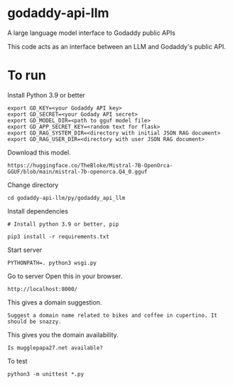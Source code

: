 # godaddy-api-llm
A large language model interface to Godaddy public APIs

This code acts as an interface between an LLM and Godaddy's public API.

# To run

Install Python 3.9 or better

```
export GD_KEY=<your Godaddy API key>
export GD_SECRET=<your Godady API secret>
export GD_MODEL_DIR=<path to gguf model file>
export GD_APP_SECRET_KEY=<random text for flask>
export GD_RAG_SYSTEM_DIR=<directory with initial JSON RAG document>
export GD_RAG_USER_DIR=<directory with user JSON RAG document>
```
Download this model.

```
https://huggingface.co/TheBloke/Mistral-7B-OpenOrca-GGUF/blob/main/mistral-7b-openorca.Q4_0.gguf
```

Change directory

```
cd godaddy-api-llm/py/godaddy_api_llm
```

Install dependencies

```
# Install python 3.9 or better, pip

pip3 install -r requirements.txt
```

Start server

```
PYTHONPATH=. python3 wsgi.py
```

Go to server
Open this in your browser.

```
http://localhost:8000/
```

This gives a domain suggestion.
```
Suggest a domain name related to bikes and coffee in cupertino. It should be snazzy.
```

This gives you the domain availability.
```
Is mugglepapa27.net available?
```

To test
```
python3 -m unittest *.py
```

